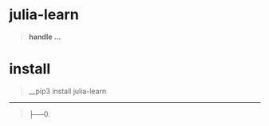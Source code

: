 # julia-learn
>__handle ...__

# install
>__pip3 install julia-learn

-----------------------------------------------------------------------
>├──0. [](julia-learn/Images/.0.png)  <br>

